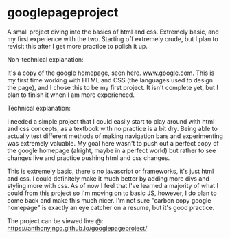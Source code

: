 # googlepageproject
A small project diving into the basics of html and css. Extremely basic, and my first experience with the two. 
Starting off extremely crude, but I plan to revisit this after I get more practice to polish it up.

Non-technical explanation:

It's a copy of the google homepage, seen here. www.google.com. This is my first time working with HTML and CSS (the languages used to design
the page), and I chose this to be my first project. It isn't complete yet, but I plan to finish it when I am more experienced.

Technical explanation:

I needed a simple project that I could easily start to play around with html and css concepts, as a textbook with no practice is a bit dry.
Being able to actually test different methods of making navigation bars and experimenting was extremely valuable. My goal here wasn't to
push out a perfect copy of the google homepage (alright, maybe in a perfect world) but rather to see changes live and practice pushing html
and css changes. 

This is extremely basic, there's no javascript or frameworks, it's just html and css. I could definitely make it much better by adding more
divs and styling more with css. As of now I feel that I've learned a majority of what I could from this project so I'm moving on to basic
JS, however, I do plan to come back and make this much nicer. I'm not sure "carbon copy google homepage" is exactly an eye catcher on a resume,
but it's good practice.

The project can be viewed live @: https://anthonyjngo.github.io/googlepageproject/
